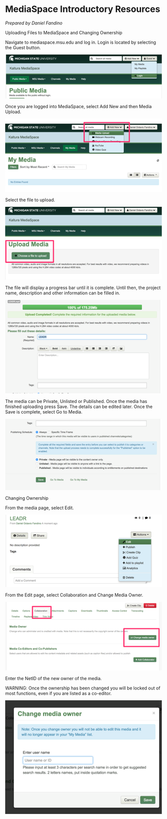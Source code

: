 # MediaSpace Introductory Resources
_Prepared by Daniel Fandino_

Uploading Files to MediaSpace and Changing Ownership

Navigate to mediaspace.msu.edu and log in. Login is located by selecting the Guest button.

![](Images/MediaSpace01.png?raw=true)

Once you are logged into MediaSpace, select Add New and then Media Upload.

![](Images/MediaSpace02.png?raw=true) 

Select the file to upload.

![](Images/MediaSpace03.png?raw=true)

The file will display a progress bar until it is complete. Until then, the project name, description and other information can be filled in.

![](Images/MediaSpace04.png?raw=true)

The media can be Private, Unlisted or Published. Once the media has finished uploading press Save. The details can be edited later. Once the Save is complete, select Go to Media.

![](Images/MediaSpace05.png?raw=true)


Changing Ownership

From the media page, select Edit.

![](Images/MediaSpace06.png?raw=true)

From the Edit page, select Collaboration and Change Media Owner.

![](Images/MediaSpace07.png?raw=true)
 
Enter the NetID of the new owner of the media. 

WARNING: Once the ownership has been changed you will be locked out of most functions, even if you are listed as a co-editor.



![](Images/MediaSpace08.png?raw=true)


